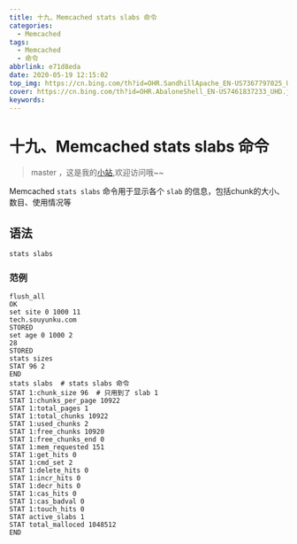 ```yaml
---
title: 十九、Memcached stats slabs 命令
categories:
  - Memcached
tags:
  - Memcached
  - 命令
abbrlink: e71d8eda
date: 2020-05-19 12:15:02
top_img: https://cn.bing.com/th?id=OHR.SandhillApache_EN-US7367797025_UHD.jpg
cover: https://cn.bing.com/th?id=OHR.AbaloneShell_EN-US7461837233_UHD.jpg
keywords:   
---
```

# 十九、Memcached stats slabs 命令
> master ，这是我的[小站](https://www.tryrun.top),欢迎访问哦~~

Memcached `stats slabs` 命令用于显示各个 `slab` 的信息，包括chunk的大小、数目、使用情况等

## 语法

```
stats slabs
```

### 范例

```
flush_all
OK
set site 0 1000 11
tech.souyunku.com
STORED
set age 0 1000 2
28
STORED
stats sizes
STAT 96 2
END
stats slabs  # stats slabs 命令
STAT 1:chunk_size 96  # 只用到了 slab 1 
STAT 1:chunks_per_page 10922
STAT 1:total_pages 1
STAT 1:total_chunks 10922
STAT 1:used_chunks 2
STAT 1:free_chunks 10920
STAT 1:free_chunks_end 0
STAT 1:mem_requested 151
STAT 1:get_hits 0
STAT 1:cmd_set 2
STAT 1:delete_hits 0
STAT 1:incr_hits 0
STAT 1:decr_hits 0
STAT 1:cas_hits 0
STAT 1:cas_badval 0
STAT 1:touch_hits 0
STAT active_slabs 1
STAT total_malloced 1048512
END
```